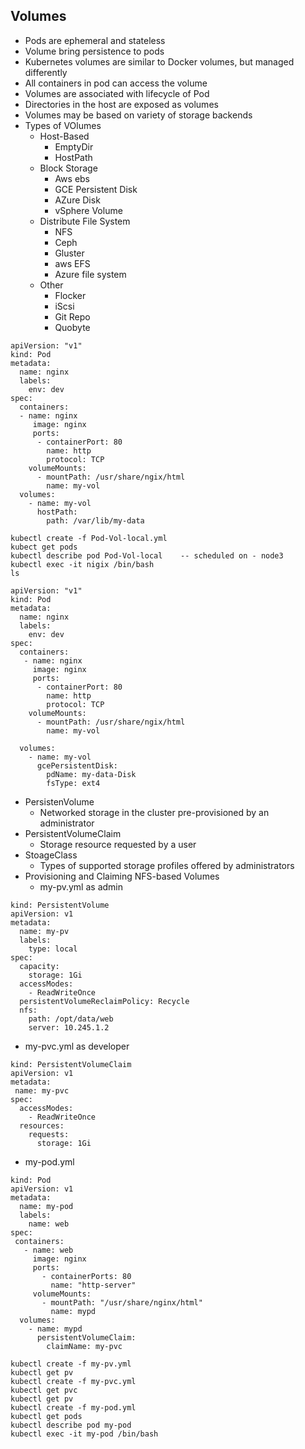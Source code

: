 
## Volumes

* Pods are ephemeral and stateless
* Volume bring persistence to pods
* Kubernetes volumes are similar to Docker volumes, but managed differently
* All containers in pod can access the volume
* Volumes are associated with lifecycle of Pod
* Directories in the host are exposed as volumes
* Volumes may be based on variety of storage backends
* Types of VOlumes
  * Host-Based
    * EmptyDir
    * HostPath
  * Block Storage
    * Aws ebs
    * GCE Persistent Disk
    * AZure Disk
    * vSphere Volume
  * Distribute File System
    * NFS
    * Ceph
    * Gluster
    * aws EFS
    * Azure file system
  * Other
    * Flocker
    * iScsi
    * Git Repo
    * Quobyte

```
apiVersion: "v1"
kind: Pod
metadata:
  name: nginx
  labels:
    env: dev
spec:
  containers:
  - name: nginx
     image: nginx
     ports:
      - containerPort: 80
        name: http
        protocol: TCP
    volumeMounts:
      - mountPath: /usr/share/ngix/html
        name: my-vol
  volumes:
    - name: my-vol
      hostPath:
        path: /var/lib/my-data
```
```
kubectl create -f Pod-Vol-local.yml
kubect get pods
kubectl describe pod Pod-Vol-local    -- scheduled on - node3
kubectl exec -it nigix /bin/bash
ls
```
```
apiVersion: "v1"
kind: Pod
metadata:
  name: nginx
  labels:
    env: dev
spec:
  containers:
   - name: nginx
     image: nginx
     ports:
      - containerPort: 80
        name: http
        protocol: TCP
    volumeMounts:
      - mountPath: /usr/share/ngix/html
        name: my-vol

  volumes:
    - name: my-vol
      gcePersistentDisk:
        pdName: my-data-Disk
        fsType: ext4
```

* PersistenVolume
  * Networked storage in the cluster pre-provisioned by an administrator
* PersistentVolumeClaim
  * Storage resource requested by a user
* StoageClass
  * Types of supported storage profiles offered by administrators  
* Provisioning and Claiming NFS-based Volumes
  * my-pv.yml as admin
```
kind: PersistentVolume
apiVersion: v1
metadata:
  name: my-pv
  labels:
    type: local
spec:
  capacity:
    storage: 1Gi
  accessModes:
    - ReadWriteOnce
  persistentVolumeReclaimPolicy: Recycle
  nfs:
    path: /opt/data/web
    server: 10.245.1.2
```
  
* my-pvc.yml as developer

```
kind: PersistentVolumeClaim
apiVersion: v1
metadata:
 name: my-pvc
spec:
  accessModes:
    - ReadWriteOnce
  resources:
    requests:
      storage: 1Gi
```
* my-pod.yml

```
kind: Pod
apiVersion: v1
metadata:
  name: my-pod
  labels:
    name: web
spec:
 containers:
   - name: web
     image: nginx
     ports:
       - containerPorts: 80
         name: "http-server"
     volumeMounts:
       - mountPath: "/usr/share/nginx/html"
         name: mypd
  volumes:
    - name: mypd
      persistentVolumeClaim:
        claimName: my-pvc
```
```
kubectl create -f my-pv.yml
kubectl get pv
kubectl create -f my-pvc.yml
kubectl get pvc
kubectl get pv
kubectl create -f my-pod.yml
kubectl get pods
kubectl describe pod my-pod
kubectl exec -it my-pod /bin/bash
```
